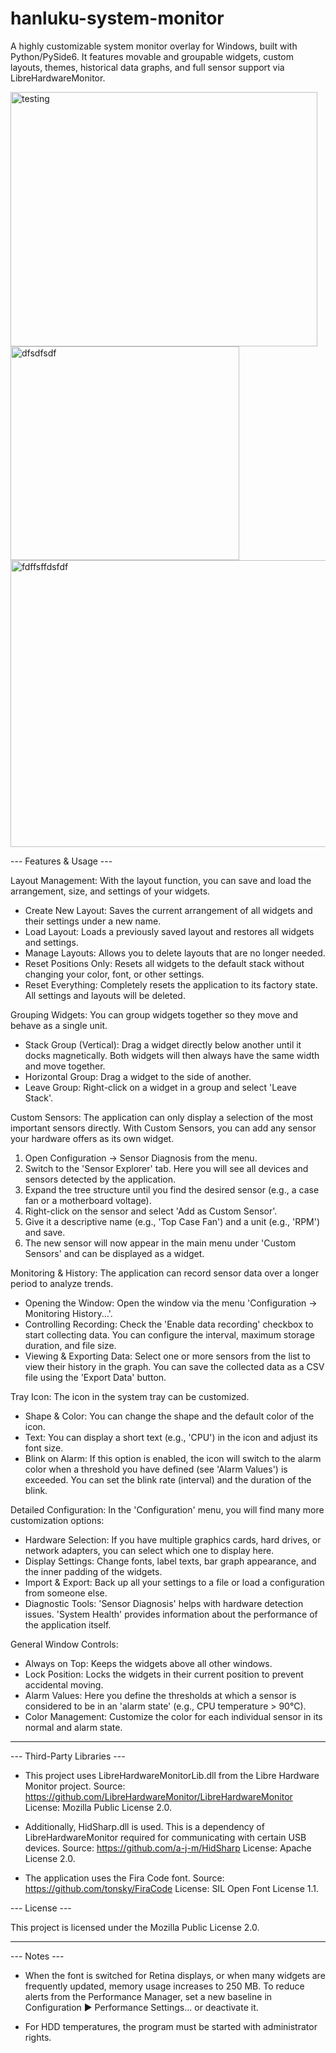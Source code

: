 # hanluku-system-monitor
A highly customizable system monitor overlay for Windows, built with Python/PySide6. It features movable and groupable widgets, custom layouts, themes, historical data graphs, and full sensor support via LibreHardwareMonitor.


<img width="491" height="407" alt="testing" src="https://github.com/user-attachments/assets/30c8d946-c591-47b1-bbce-89031daf36a8" />
<img width="366" height="342" alt="dfsdfsdf" src="https://github.com/user-attachments/assets/e4130c3e-6e52-44f3-a113-161c9d59f6ae" />
<img width="809" height="459" alt="fdffsffdsfdf" src="https://github.com/user-attachments/assets/0882c586-0702-44fd-97ab-32a67ee6203d" />


--- Features & Usage ---

Layout Management:
With the layout function, you can save and load the arrangement, size, and settings of your widgets.
  - Create New Layout: Saves the current arrangement of all widgets and their settings under a new name.
  - Load Layout: Loads a previously saved layout and restores all widgets and settings.
  - Manage Layouts: Allows you to delete layouts that are no longer needed.
  - Reset Positions Only: Resets all widgets to the default stack without changing your color, font, or other settings.
  - Reset Everything: Completely resets the application to its factory state. All settings and layouts will be deleted.

Grouping Widgets:
You can group widgets together so they move and behave as a single unit.
  - Stack Group (Vertical): Drag a widget directly below another until it docks magnetically. Both widgets will then always have the same width and move together.
  - Horizontal Group: Drag a widget to the side of another.
  - Leave Group: Right-click on a widget in a group and select 'Leave Stack'.

Custom Sensors:
The application can only display a selection of the most important sensors directly. With Custom Sensors, you can add any sensor your hardware offers as its own widget.
  1. Open Configuration -> Sensor Diagnosis from the menu.
  2. Switch to the 'Sensor Explorer' tab. Here you will see all devices and sensors detected by the application.
  3. Expand the tree structure until you find the desired sensor (e.g., a case fan or a motherboard voltage).
  4. Right-click on the sensor and select 'Add as Custom Sensor'.
  5. Give it a descriptive name (e.g., 'Top Case Fan') and a unit (e.g., 'RPM') and save.
  6. The new sensor will now appear in the main menu under 'Custom Sensors' and can be displayed as a widget.

Monitoring & History:
The application can record sensor data over a longer period to analyze trends.
  - Opening the Window: Open the window via the menu 'Configuration -> Monitoring History...'.
  - Controlling Recording: Check the 'Enable data recording' checkbox to start collecting data. You can configure the interval, maximum storage duration, and file size.
  - Viewing & Exporting Data: Select one or more sensors from the list to view their history in the graph. You can save the collected data as a CSV file using the 'Export Data' button.

Tray Icon:
The icon in the system tray can be customized.
  - Shape & Color: You can change the shape and the default color of the icon.
  - Text: You can display a short text (e.g., 'CPU') in the icon and adjust its font size.
  - Blink on Alarm: If this option is enabled, the icon will switch to the alarm color when a threshold you have defined (see 'Alarm Values') is exceeded. You can set the blink rate (interval) and the duration of the blink.

Detailed Configuration:
In the 'Configuration' menu, you will find many more customization options:
  - Hardware Selection: If you have multiple graphics cards, hard drives, or network adapters, you can select which one to display here.
  - Display Settings: Change fonts, label texts, bar graph appearance, and the inner padding of the widgets.
  - Import & Export: Back up all your settings to a file or load a configuration from someone else.
  - Diagnostic Tools: 'Sensor Diagnosis' helps with hardware detection issues. 'System Health' provides information about the performance of the application itself.

General Window Controls:
  - Always on Top: Keeps the widgets above all other windows.
  - Lock Position: Locks the widgets in their current position to prevent accidental moving.
  - Alarm Values: Here you define the thresholds at which a sensor is considered to be in an 'alarm state' (e.g., CPU temperature > 90°C).
  - Color Management: Customize the color for each individual sensor in its normal and alarm state.

--------------------------------------------------

--- Third-Party Libraries ---

  - This project uses LibreHardwareMonitorLib.dll from the Libre Hardware Monitor project.
    Source: https://github.com/LibreHardwareMonitor/LibreHardwareMonitor
    License: Mozilla Public License 2.0.

  - Additionally, HidSharp.dll is used. This is a dependency of LibreHardwareMonitor required for communicating with certain USB devices.
    Source: https://github.com/a-j-m/HidSharp
    License: Apache License 2.0.

  - The application uses the Fira Code font.
    Source: https://github.com/tonsky/FiraCode
    License: SIL Open Font License 1.1.


--- License ---

This project is licensed under the Mozilla Public License 2.0.

--------------------------------------------------

--- Notes ---

- When the font is switched for Retina displays, or when many widgets are frequently updated, memory usage increases to 250 MB. To reduce alerts from the Performance Manager, set a new baseline in Configuration ► Performance Settings... or deactivate it.
  
- For HDD temperatures, the program must be started with administrator rights.
